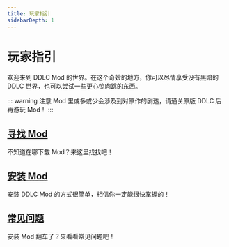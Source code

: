 ```yaml
---
title: 玩家指引
sidebarDepth: 1
---
```


# 玩家指引

欢迎来到 DDLC Mod 的世界。在这个奇妙的地方，你可以尽情享受没有黑暗的 DDLC 世界，也可以尝试一些更心惊肉跳的东西。

::: warning 注意
Mod 里或多或少会涉及到对原作的剧透，请通关原版 DDLC 后再游玩 Mod！
:::

## [寻找 Mod](./moddiscover.md)

不知道在哪下载 Mod？来这里找找吧！

## [安装 Mod](./install.md)

安装 DDLC Mod 的方式很简单，相信你一定能很快掌握的！

## [常见问题](./faq)

安装 Mod 翻车了？来看看常见问题吧！
